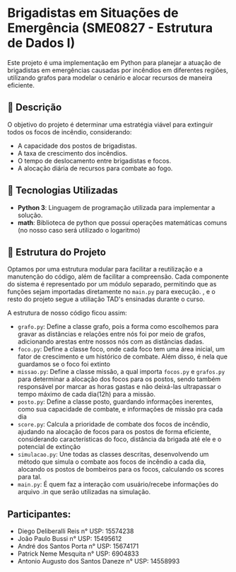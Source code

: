 # Brigadistas em Situações de Emergência (SME0827 - Estrutura de Dados I)

Este projeto é uma implementação em Python para planejar a atuação de brigadistas em emergências causadas por incêndios em diferentes regiões, utilizando grafos para modelar o cenário e alocar recursos de maneira eficiente.

## 📌 Descrição

O objetivo do projeto é determinar uma estratégia viável para extinguir todos os focos de incêndio, considerando:
- A capacidade dos postos de brigadistas.
- A taxa de crescimento dos incêndios.
- O tempo de deslocamento entre brigadistas e focos.
- A alocação diária de recursos para combate ao fogo.

## 🔧 Tecnologias Utilizadas

- **Python 3**: Linguagem de programação utilizada para implementar a solução.
- **math**: Biblioteca de python que possui operações matemáticas comuns (no nosso caso será utilizado o logaritmo)

## 📁 Estrutura do Projeto

Optamos por uma estrutura modular para facilitar a reutilização e a manutenção do código, além de facilitar a compreensão. Cada componente do sistema é representado por um módulo separado, permitindo que as funções sejam importadas diretamente no `main.py` para execução. , e o resto do projeto segue a utiliação TAD's ensinadas durante o curso.

A estrutura de nosso código ficou assim:
- `grafo.py`: Define a classe grafo, pois a forma como escolhemos para gravar as distâncias e relações entre nós foi por meio de grafos, adicionando arestas entre nossos nós com as distâncias dadas.
- `foco.py`: Define a classe foco, onde cada foco tem uma área inicial, um fator de crescimento e um histórico de combate. Além disso, é nela que guardamos se o foco foi extinto
- `missao.py`: Define a classe missão, a qual importa `focos.py` e `grafos.py` para determinar a alocação dos focos para os postos, sendo também responsável por marcar as horas gastas e não deixá-las ultrapassar o tempo máximo de cada dia(12h) para a missão.
- `posto.py`: Define a classe posto, guardando informações inerentes, como sua capacidade de combate, e informações de missão pra cada dia
- `score.py`: Calcula a prioridade de combate dos focos de incêndio, ajudando na alocação de focos para os postos de forma eficiente, considerando características do foco, distância da brigada até ele e o potencial de extinção
- `simulacao.py`: Une todas as classes descritas, desenvolvendo um método que simula o combate aos focos de incêndio a cada dia, alocando os postos de bombeiros para os focos, calculando os scores para tal.
- `main.py`: É quem faz a interação com usuário/recebe informações do arquivo .in que serão utilizadas na simulação.

## Participantes:
- Diego Deliberalli Reis    n° USP: 15574238
- João Paulo Bussi          n° USP: 15495612
- André dos Santos Porta    n° USP: 15674171
- Patrick Neme Mesquita     n° USP: 6904833
- Antonio Augusto dos Santos Daneze    n° USP: 14558993

